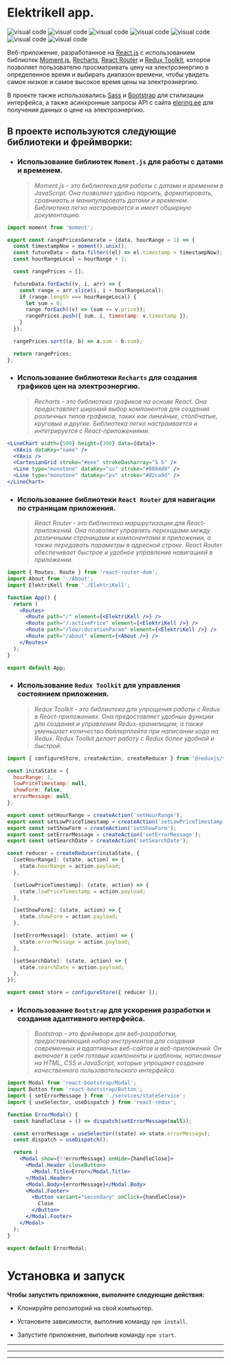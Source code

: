 # Elektrikell app.

![visual code](https://img.shields.io/badge/React-20232A?style=for-the-badge&logo=react&logoColor=61DAFB)
![visual code](https://img.shields.io/badge/Redux-593D88?style=for-the-badge&logo=redux&logoColor=white)
![visual code](https://img.shields.io/badge/React_Router-CA4245?style=for-the-badge&logo=react-router&logoColor=white)
![visual code](https://img.shields.io/badge/json-5E5C5C?style=for-the-badge&logo=json&logoColor=white)
![visual code](https://img.shields.io/badge/npm-CB3837?style=for-the-badge&logo=npm&logoColor=white)
![visual code](https://img.shields.io/badge/Sass-CC6699?style=for-the-badge&logo=sass&logoColor=white)
![visual code](https://img.shields.io/badge/Bootstrap-563D7C?style=for-the-badge&logo=bootstrap&logoColor=white)

Веб-приложение, разработанное на [React.js](https://github.com/reactjs) с использованием библиотек [Moment.js](https://momentjs.com/), [Recharts](https://recharts.org/), [React Router](https://reactrouter.com/en/main) и [Redux Toolkit](https://redux-toolkit.js.org/), которое позволяет пользователю просматривать цену на электроэнергию в определенное время и выбирать диапазон времени, чтобы увидеть самое низкое и самое высокое время цены на электроэнергию.

В проекте также использовались [Sass](https://sass-lang.com/) и [Bootstrap](https://getbootstrap.com/) для стилизации интерфейса, а также асинхронные запросы API с сайта [elering.ee](elering.ee) для получения данных о цене на электроэнергию.

## **В проекте используются следующие библиотеки и фреймворки:**

- ### Использование библиотек `Moment.js` для работы с датами и временем.
  > _Moment.js - это библиотека для работы с датами и временем в JavaScript. Она позволяет удобно парсить, форматировать, сравнивать и манипулировать датами и временем. Библиотека легко настраивается и имеет обширную документацию._

```jsx
import moment from 'moment';

export const rangePricesGenerate = (data, hourRange = 1) => {
  const timestampNow = moment().unix();
  const futureData = data.filter((el) => el.timestamp > timestampNow);
  const hourRangeLocal = hourRange + 1;

  const rangePrices = [];

  futureData.forEach((v, i, arr) => {
    const range = arr.slice(i, i + hourRangeLocal);
    if (range.length === hourRangeLocal) {
      let sum = 0;
      range.forEach((v) => (sum += v.price));
      rangePrices.push({ sum, i, timestamp: v.timestamp });
    }
  });

  rangePrices.sort((a, b) => a.sum - b.sum);

  return rangePrices;
};
```

- ### Использование библиотеки `Recharts` для создания графиков цен на электроэнергию.

  > _Recharts - это библиотека графиков на основе React. Она предоставляет широкий выбор компонентов для создания различных типов графиков, таких как линейные, столбчатые, круговые и другие. Библиотека легко настраивается и интегрируется с React-приложениями._

```jsx
<LineChart width={500} height={300} data={data}>
  <XAxis dataKey="name" />
  <YAxis />
  <CartesianGrid stroke="#eee" strokeDasharray="5 5" />
  <Line type="monotone" dataKey="uv" stroke="#8884d8" />
  <Line type="monotone" dataKey="pv" stroke="#82ca9d" />
</LineChart>
```

- ### Использование библиотеки `React Router` для навигации по страницам приложения.

  > _React Router - это библиотека маршрутизации для React-приложений. Она позволяет управлять переходами между различными страницами и компонентами в приложении, а также передавать параметры в адресной строке. React Router обеспечивает быстрое и удобное управление навигацией в приложении._

```jsx
import { Routes, Route } from 'react-router-dom';
import About from './About';
import ElektriKell from './ElektriKell';

function App() {
  return (
    <Routes>
      <Route path="/" element={<ElektriKell />} />
      <Route path="/:activePrice" element={<ElektriKell />} />
      <Route path="/low/:durationParam" element={<ElektriKell />} />
      <Route path="/about" element={<About />} />
    </Routes>
  );
}

export default App;
```

- ### Использование `Redux Toolkit` для управления состоянием приложения.
  > _Redux Toolkit - это библиотека для упрощения работы с Redux в React-приложениях. Она предоставляет удобные функции для создания и управления Redux-хранилищем, а также уменьшает количество бойлерплейта при написании кода на Redux. Redux Toolkit делает работу с Redux более удобной и быстрой._

```jsx
import { configureStore, createAction, createReducer } from '@reduxjs/toolkit';

const initaState = {
  hourRange: 1,
  lowPriceTimestamp: null,
  showForm: false,
  errorMessage: null,
};

export const setHourRange = createAction('setHourRange');
export const setLowPriceTimestamp = createAction('setLowPriceTimestamp');
export const setShowForm = createAction('setShowForm');
export const setErrorMessage = createAction('setErrorMessage');
export const setSearchDate = createAction('setSearchDate');

const reducer = createReducer(initaState, {
  [setHourRange]: (state, action) => {
    state.hourRange = action.payload;
  },

  [setLowPriceTimestamp]: (state, action) => {
    state.lowPriceTimestamp = action.payload;
  },

  [setShowForm]: (state, action) => {
    state.showForm = action.payload;
  },

  [setErrorMessage]: (state, action) => {
    state.errorMessage = action.payload;
  },

  [setSearchDate]: (state, action) => {
    state.searchDate = action.payload;
  },
});

export const store = configureStore({ reducer });
```

- ### Использование `Bootstrap` для ускорения разработки и создания адаптивного интерфейса.
  > _Bootstrap - это фреймворк для веб-разработки, предоставляющий набор инструментов для создания современных и адаптивных веб-сайтов и веб-приложений. Он включает в себя готовые компоненты и шаблоны, написанные на HTML, CSS и JavaScript, которые упрощают создание качественного пользовательского интерфейса._

```jsx
import Modal from 'react-bootstrap/Modal';
import Button from 'react-bootstrap/Button';
import { setErrorMessage } from './services/stateService';
import { useSelector, useDispatch } from 'react-redux';

function ErrorModal() {
  const handleClose = () => dispatch(setErrorMessage(null));

  const errorMessage = useSelector((state) => state.errorMessage);
  const dispatch = useDispatch();

  return (
    <Modal show={!!errorMessage} onHide={handleClose}>
      <Modal.Header closeButton>
        <Modal.Title>Error</Modal.Title>
      </Modal.Header>
      <Modal.Body>{errorMessage}</Modal.Body>
      <Modal.Footer>
        <Button variant="secondary" onClick={handleClose}>
          Close
        </Button>
      </Modal.Footer>
    </Modal>
  );
}

export default ErrorModal;
```

# Установка и запуск

**Чтобы запустить приложение, выполните следующие действия:**

- Клонируйте репозиторий на свой компьютер.

- Установите зависимости, выполнив команду `npm install`.

- Запустите приложение, выполнив команду `npm start`.

---

---

---
